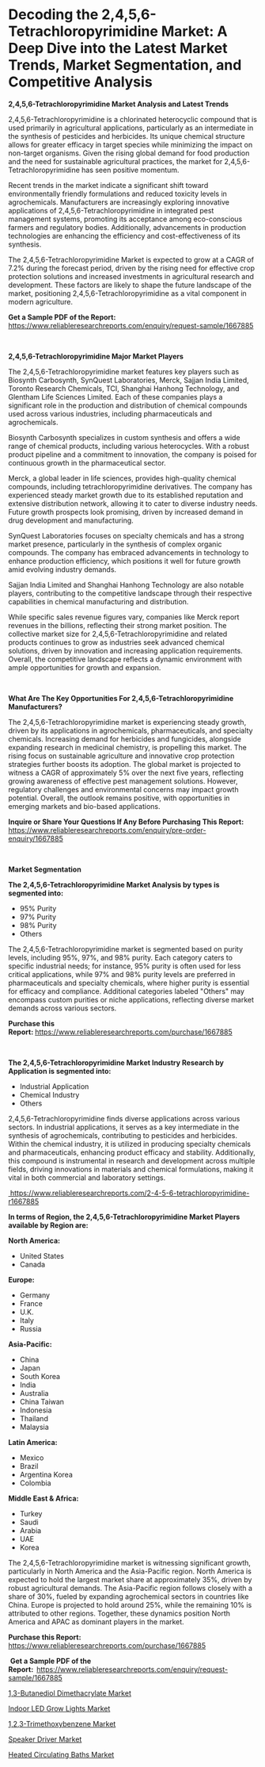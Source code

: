 <p><h1>Decoding the 2,4,5,6-Tetrachloropyrimidine Market: A Deep Dive into the Latest Market Trends, Market Segmentation, and Competitive Analysis</h1></p><p><strong>2,4,5,6-Tetrachloropyrimidine Market Analysis and Latest Trends</strong></p>
<p><p>2,4,5,6-Tetrachloropyrimidine is a chlorinated heterocyclic compound that is used primarily in agricultural applications, particularly as an intermediate in the synthesis of pesticides and herbicides. Its unique chemical structure allows for greater efficacy in target species while minimizing the impact on non-target organisms. Given the rising global demand for food production and the need for sustainable agricultural practices, the market for 2,4,5,6-Tetrachloropyrimidine has seen positive momentum.</p><p>Recent trends in the market indicate a significant shift toward environmentally friendly formulations and reduced toxicity levels in agrochemicals. Manufacturers are increasingly exploring innovative applications of 2,4,5,6-Tetrachloropyrimidine in integrated pest management systems, promoting its acceptance among eco-conscious farmers and regulatory bodies. Additionally, advancements in production technologies are enhancing the efficiency and cost-effectiveness of its synthesis.</p><p>The 2,4,5,6-Tetrachloropyrimidine Market is expected to grow at a CAGR of 7.2% during the forecast period, driven by the rising need for effective crop protection solutions and increased investments in agricultural research and development. These factors are likely to shape the future landscape of the market, positioning 2,4,5,6-Tetrachloropyrimidine as a vital component in modern agriculture.</p></p>
<p><strong>Get a Sample PDF of the Report:&nbsp;</strong> <a href="https://www.reliableresearchreports.com/enquiry/request-sample/1667885?utm_campaign=3&utm_medium=2&utm_source=Github&utm_content=ia&utm_term=29092024&utm_id=2456-tetrachloropyrimidine">https://www.reliableresearchreports.com/enquiry/request-sample/1667885</a></p>
<p>&nbsp;</p>
<p><strong>2,4,5,6-Tetrachloropyrimidine Major Market Players</strong></p>
<p><p>The 2,4,5,6-Tetrachloropyrimidine market features key players such as Biosynth Carbosynth, SynQuest Laboratories, Merck, Sajjan India Limited, Toronto Research Chemicals, TCI, Shanghai Hanhong Technology, and Glentham Life Sciences Limited. Each of these companies plays a significant role in the production and distribution of chemical compounds used across various industries, including pharmaceuticals and agrochemicals.</p><p>Biosynth Carbosynth specializes in custom synthesis and offers a wide range of chemical products, including various heterocycles. With a robust product pipeline and a commitment to innovation, the company is poised for continuous growth in the pharmaceutical sector.</p><p>Merck, a global leader in life sciences, provides high-quality chemical compounds, including tetrachloropyrimidine derivatives. The company has experienced steady market growth due to its established reputation and extensive distribution network, allowing it to cater to diverse industry needs. Future growth prospects look promising, driven by increased demand in drug development and manufacturing.</p><p>SynQuest Laboratories focuses on specialty chemicals and has a strong market presence, particularly in the synthesis of complex organic compounds. The company has embraced advancements in technology to enhance production efficiency, which positions it well for future growth amid evolving industry demands.</p><p>Sajjan India Limited and Shanghai Hanhong Technology are also notable players, contributing to the competitive landscape through their respective capabilities in chemical manufacturing and distribution.</p><p>While specific sales revenue figures vary, companies like Merck report revenues in the billions, reflecting their strong market position. The collective market size for 2,4,5,6-Tetrachloropyrimidine and related products continues to grow as industries seek advanced chemical solutions, driven by innovation and increasing application requirements. Overall, the competitive landscape reflects a dynamic environment with ample opportunities for growth and expansion.</p></p>
<p>&nbsp;</p>
<p><strong>What Are The Key Opportunities For 2,4,5,6-Tetrachloropyrimidine Manufacturers?</strong></p>
<p><p>The 2,4,5,6-Tetrachloropyrimidine market is experiencing steady growth, driven by its applications in agrochemicals, pharmaceuticals, and specialty chemicals. Increasing demand for herbicides and fungicides, alongside expanding research in medicinal chemistry, is propelling this market. The rising focus on sustainable agriculture and innovative crop protection strategies further boosts its adoption. The global market is projected to witness a CAGR of approximately 5% over the next five years, reflecting growing awareness of effective pest management solutions. However, regulatory challenges and environmental concerns may impact growth potential. Overall, the outlook remains positive, with opportunities in emerging markets and bio-based applications.</p></p>
<p><strong>Inquire or Share Your Questions If Any Before Purchasing This Report:</strong> <a href="https://www.reliableresearchreports.com/enquiry/pre-order-enquiry/1667885?utm_campaign=3&utm_medium=2&utm_source=Github&utm_content=ia&utm_term=29092024&utm_id=2456-tetrachloropyrimidine">https://www.reliableresearchreports.com/enquiry/pre-order-enquiry/1667885</a></p>
<p>&nbsp;</p>
<p><strong>Market Segmentation</strong></p>
<p><strong>The 2,4,5,6-Tetrachloropyrimidine Market Analysis by types is segmented into:</strong></p>
<p><ul><li>95% Purity</li><li>97% Purity</li><li>98% Purity</li><li>Others</li></ul></p>
<p><p>The 2,4,5,6-Tetrachloropyrimidine market is segmented based on purity levels, including 95%, 97%, and 98% purity. Each category caters to specific industrial needs; for instance, 95% purity is often used for less critical applications, while 97% and 98% purity levels are preferred in pharmaceuticals and specialty chemicals, where higher purity is essential for efficacy and compliance. Additional categories labeled "Others" may encompass custom purities or niche applications, reflecting diverse market demands across various sectors.</p></p>
<p><strong>Purchase this Report:&nbsp;</strong><a href="https://www.reliableresearchreports.com/purchase/1667885?utm_campaign=3&utm_medium=2&utm_source=Github&utm_content=ia&utm_term=29092024&utm_id=2456-tetrachloropyrimidine">https://www.reliableresearchreports.com/purchase/1667885</a></p>
<p>&nbsp;</p>
<p><strong>The 2,4,5,6-Tetrachloropyrimidine Market Industry Research by Application is segmented into:</strong></p>
<p><ul><li>Industrial Application</li><li>Chemical Industry</li><li>Others</li></ul></p>
<p><p>2,4,5,6-Tetrachloropyrimidine finds diverse applications across various sectors. In industrial applications, it serves as a key intermediate in the synthesis of agrochemicals, contributing to pesticides and herbicides. Within the chemical industry, it is utilized in producing specialty chemicals and pharmaceuticals, enhancing product efficacy and stability. Additionally, this compound is instrumental in research and development across multiple fields, driving innovations in materials and chemical formulations, making it vital in both commercial and laboratory settings.</p></p>
<p><a href="https://www.reliableresearchreports.com/2-4-5-6-tetrachloropyrimidine-r1667885?utm_campaign=3&utm_medium=2&utm_source=Github&utm_content=ia&utm_term=29092024&utm_id=2456-tetrachloropyrimidine">&nbsp;https://www.reliableresearchreports.com/2-4-5-6-tetrachloropyrimidine-r1667885</a></p>
<p><strong>In terms of Region, the 2,4,5,6-Tetrachloropyrimidine Market Players available by Region are:</strong></p>
<p>
    <p> <strong> North America: </strong>
        <ul>
            <li>United States</li>
            <li>Canada</li>
        </ul>
        </p> 
    <p> <strong> Europe: </strong>
        <ul>
            <li>Germany</li>
            <li>France</li>
            <li>U.K.</li>
            <li>Italy</li>
            <li>Russia</li>
        </ul>
        </p> 
    <p> <strong> Asia-Pacific: </strong>
        <ul>
            <li>China</li>
            <li>Japan</li>
            <li>South Korea</li>
            <li>India</li>
            <li>Australia</li>
            <li>China Taiwan</li>
            <li>Indonesia</li>
            <li>Thailand</li>
            <li>Malaysia</li>
        </ul>
        </p> 
    <p> <strong> Latin America: </strong>
        <ul>
            <li>Mexico</li>
            <li>Brazil</li>
            <li>Argentina Korea</li>
            <li>Colombia</li>
        </ul>
        </p> 
    <p> <strong> Middle East & Africa: </strong>
        <ul>
            <li>Turkey</li>
            <li>Saudi</li>
            <li>Arabia</li>
            <li>UAE</li>
            <li>Korea</li>
        </ul>
    </p>
    </p>
<p><p>The 2,4,5,6-Tetrachloropyrimidine market is witnessing significant growth, particularly in North America and the Asia-Pacific region. North America is expected to hold the largest market share at approximately 35%, driven by robust agricultural demands. The Asia-Pacific region follows closely with a share of 30%, fueled by expanding agrochemical sectors in countries like China. Europe is projected to hold around 25%, while the remaining 10% is attributed to other regions. Together, these dynamics position North America and APAC as dominant players in the market.</p></p>
<p><strong>Purchase this Report: </strong><a href="https://www.reliableresearchreports.com/purchase/1667885?utm_campaign=3&utm_medium=2&utm_source=Github&utm_content=ia&utm_term=29092024&utm_id=2456-tetrachloropyrimidine">https://www.reliableresearchreports.com/purchase/1667885</a></p>
<p>&nbsp;<strong>Get a Sample PDF of the Report:&nbsp;&nbsp;</strong><a href="https://www.reliableresearchreports.com/enquiry/request-sample/1667885?utm_campaign=3&utm_medium=2&utm_source=Github&utm_content=ia&utm_term=29092024&utm_id=2456-tetrachloropyrimidine">https://www.reliableresearchreports.com/enquiry/request-sample/1667885</a></p>
<p><strong></strong></p>
<p><p><a href="https://github.com/CarolynWatkins697/Market-Research-Report-List-1/blob/main/13-butanediol-dimethacrylate-market.md?utm_campaign=3&utm_medium=2&utm_source=Github&utm_content=ia&utm_term=29092024&utm_id=2456-tetrachloropyrimidine">1,3-Butanediol Dimethacrylate Market</a></p><p><a href="https://issuu.com/reportprime-2/docs/indoor-led-grow-lights-market-size-_e24054dcaa2e2c?utm_campaign=3&utm_medium=2&utm_source=Github&utm_content=ia&utm_term=29092024&utm_id=2456-tetrachloropyrimidine">Indoor LED Grow Lights Market</a></p><p><a href="https://github.com/RunaHaque64/Market-Research-Report-List-1/blob/main/123-trimethoxybenzene-market.md?utm_campaign=3&utm_medium=2&utm_source=Github&utm_content=ia&utm_term=29092024&utm_id=2456-tetrachloropyrimidine">1,2,3-Trimethoxybenzene Market</a></p><p><a href="https://issuu.com/reportprime-2/docs/speaker-driver-market-size-2030.ppt_c40d31b3445dd0?utm_campaign=3&utm_medium=2&utm_source=Github&utm_content=ia&utm_term=29092024&utm_id=2456-tetrachloropyrimidine">Speaker Driver Market</a></p><p><a href="https://www.linkedin.com/pulse/global-heated-circulating-baths-market-opportunities-forecast-spptf?utm_campaign=3&utm_medium=2&utm_source=Github&utm_content=ia&utm_term=29092024&utm_id=2456-tetrachloropyrimidine">Heated Circulating Baths Market</a></p></p>